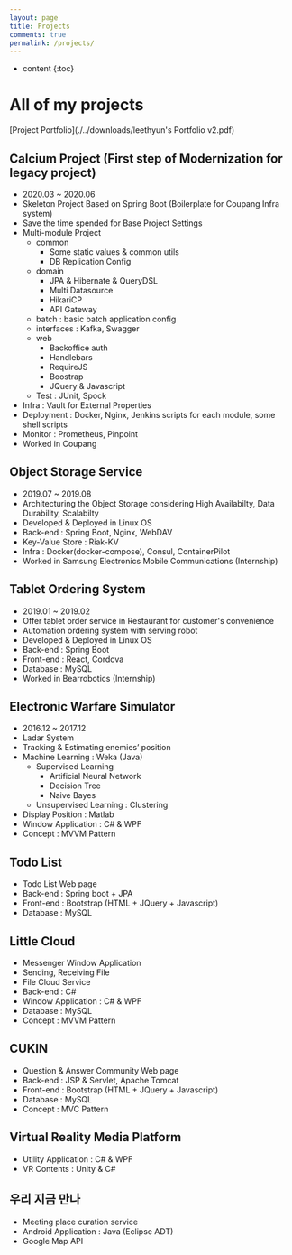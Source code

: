 ```yaml
---
layout: page
title: Projects
comments: true
permalink: /projects/
---
```


* content
{:toc}

# All of my projects

[Project Portfolio](./../downloads/leethyun's Portfolio v2.pdf)

## Calcium Project (First step of Modernization for legacy project)
* 2020.03 ~ 2020.06
* Skeleton Project Based on Spring Boot (Boilerplate for Coupang Infra system)
* Save the time spended for Base Project Settings
* Multi-module Project
  * common
    * Some static values & common utils
    * DB Replication Config
  * domain
    * JPA & Hibernate & QueryDSL
    * Multi Datasource
    * HikariCP
    * API Gateway
  * batch : basic batch application config
  * interfaces : Kafka, Swagger
  * web
    * Backoffice auth
    * Handlebars
    * RequireJS
    * Boostrap
    * JQuery & Javascript
  * Test : JUnit, Spock
* Infra : Vault for External Properties
* Deployment : Docker, Nginx, Jenkins scripts for each module, some shell scripts
* Monitor : Prometheus, Pinpoint
* Worked in Coupang

## Object Storage Service
* 2019.07 ~ 2019.08
* Architecturing the Object Storage considering High Availabilty, Data Durability, Scalabilty
* Developed & Deployed in Linux OS
* Back-end : Spring Boot, Nginx, WebDAV
* Key-Value Store : Riak-KV
* Infra : Docker(docker-compose), Consul, ContainerPilot
* Worked in Samsung Electronics Mobile Communications (Internship)

## Tablet Ordering System
* 2019.01 ~ 2019.02
* Offer tablet order service in Restaurant for customer's convenience
* Automation ordering system with serving robot
* Developed & Deployed in Linux OS
* Back-end : Spring Boot
* Front-end : React, Cordova
* Database : MySQL
* Worked in Bearrobotics (Internship)

## Electronic Warfare Simulator
* 2016.12 ~ 2017.12
* Ladar System
* Tracking & Estimating enemies’ position
* Machine Learning : Weka (Java)
   * Supervised Learning
      * Artificial Neural Network
      * Decision Tree
      * Naive Bayes
   * Unsupervised Learning : Clustering
* Display Position : Matlab
* Window Application : C# & WPF
* Concept : MVVM Pattern

## Todo List

- Todo List Web page
- Back-end : Spring boot + JPA
- Front-end : Bootstrap (HTML + JQuery + Javascript)
- Database : MySQL

## Little Cloud

- Messenger Window Application
- Sending, Receiving File
- File Cloud Service
- Back-end : C#
- Window Application : C# & WPF
- Database : MySQL
- Concept : MVVM Pattern

## CUKIN

- Question & Answer Community Web page
- Back-end : JSP & Servlet, Apache Tomcat
- Front-end : Bootstrap (HTML + JQuery + Javascript)
- Database : MySQL
- Concept : MVC Pattern

## Virtual Reality Media Platform

- Utility Application : C# & WPF
- VR Contents : Unity & C#

## 우리 지금 만나

- Meeting place curation service
- Android Application : Java (Eclipse ADT)
- Google Map API